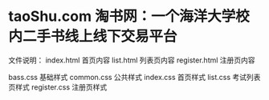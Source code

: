 # taoShu.com  淘书网：一个海洋大学校内二手书线上线下交易平台

文件说明：
index.html 首页内容
list.html 列表页内容
register.html 注册页内容

bass.css 基础样式
common.css 公共样式 
index.css 首页样式
list.css 考试列表页样式
register.css 注册页样式
